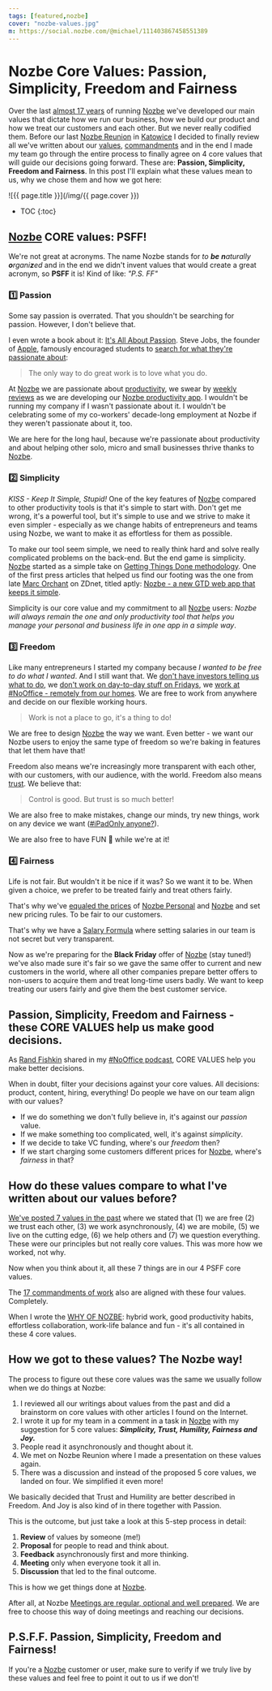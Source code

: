 ```yaml
---
tags: [featured,nozbe]
cover: "nozbe-values.jpg"
m: https://social.nozbe.com/@michael/111403867458551389
---
```


# Nozbe Core Values: Passion, Simplicity, Freedom and Fairness

Over the last [almost 17 years](/nozbe16/) of running [Nozbe][n] we've developed our main values that dictate how we run our business, how we build our product and how we treat our customers and each other. But we never really codified them. Before our last [Nozbe Reunion](/reunion/) in [Katowice](/now231013/) I decided to finally review all we've written about our [values](https://nozbe.com/blog/nozbe-values/), [commandments](/17c/) and in the end I made my team go through the entire process to finally agree on 4 core values that will guide our decisions going forward. These are: **Passion, Simplicity, Freedom and Fairness**. In this post I'll explain what these values mean to us, why we chose them and how we got here:

<!--More-->

![{{ page.title }}](/img/{{ page.cover }})

* TOC
{:toc}

## [Nozbe][n] CORE values: PSFF!

We're not great at acronyms. The name Nozbe stands for *to **be** **n**aturally **o**rgani**z**ed* and in the end we didn't invent values that would create a great acronym, so **PSFF** it is! Kind of like: *"P.S. FF"*

### 1️⃣ Passion

Some say passion is overrated. That you shouldn't be searching for passion. However, I don't believe that.

I even wrote a book about it: [It's All About Passion](/passion/). Steve Jobs, the founder of [Apple](/apple/), famously encouraged students to [search for what they're passionate about](/how-steve-jobs-inspired-me-as-an-entrepreneur/):

> The only way to do great work is to love what you do.

At [Nozbe][n] we are passionate about [productivity](/productivity/), we swear by [weekly reviews](/igtv-review/) as we are developing our [Nozbe productivity app](/nozbe/). I wouldn't be running my company if I wasn't passionate about it. I wouldn't be celebrating some of my co-workers' decade-long employment at Nozbe if they weren't passionate about it, too.

We are here for the long haul, because we're passionate about productivity and about helping other solo, micro and small businesses thrive thanks to [Nozbe][n].

### 2️⃣ Simplicity

*KISS - Keep It Simple, Stupid!* One of the key features of [Nozbe][n] compared to other productivity tools is that it's simple to start with. Don't get me wrong, it's a powerful tool, but it's simple to use and we strive to make it even simpler - especially as we change habits of entrepreneurs and teams using Nozbe, we want to make it as effortless for them as possible.

To make our tool seem simple, we need to really think hard and solve really complicated problems on the back-end. But the end game is simplicity. [Nozbe][n] started as a simple take on [Getting Things Done methodology](https://gettingthingsdone.com). One of the first press articles that helped us find our footing was the one from late [Marc Orchant](tribute-to-marc-orchant/) on ZDnet, titled aptly: [Nozbe - a new GTD web app that keeps it simple](https://www.zdnet.com/article/nozbe-a-new-gtd-web-app-that-keeps-it-simple/).

Simplicity is our core value and my commitment to all [Nozbe][n] users: *Nozbe will always remain the one and only productivity tool that helps you manage your personal and business life in one app in a simple way*.

### 3️⃣ Freedom

Like many entrepreneurs I started my company because *I wanted to be free to do what I wanted*. And I still want that. We [don't have investors telling us what to do](/investors/), we [don't work on day-to-day stuff on Fridays](/friday/), we [work at #NoOffice - remotely from our homes](/nooffice/). We are free to work from anywhere and decide on our flexible working hours.

> Work is not a place to go, it's a thing to do!

We are free to design [Nozbe][n] the way we want. Even better - we want our Nozbe users to enjoy the same type of freedom so we're baking in features that let them have that!

Freedom also means we're increasingly more transparent with each other, with our customers, with our audience, with the world. Freedom also means [trust](/trust-sinek/). We believe that:

> Control is good. But trust is so much better!

We are also free to make mistakes, change our minds, try new things, work on any device we want ([#iPadOnly anyone?](/ipadonly/)).

We are also free to have FUN 🤩 while we're at it!

### 4️⃣ Fairness

Life is not fair. But wouldn't it be nice if it was? So we want it to be. When given a choice, we prefer to be treated fairly and treat others fairly.

That's why we've [equaled the prices](/news-13/) of [Nozbe Personal][np] and [Nozbe][n] and set new pricing rules. To be fair to our customers.

That's why we have a [Salary Formula](/podcast-176/) where setting salaries in our team is not secret but very transparent.

Now as we're preparing for the **Black Friday** offer of [Nozbe][n] (stay tuned!) we've also made sure it's fair so we gave the same offer to current and new customers in the world, where all other companies prepare better offers to non-users to acquire them and treat long-time users badly. We want to keep treating our users fairly and give them the best customer service.

## Passion, Simplicity, Freedom and Fairness - these CORE VALUES help us make good decisions.

As [Rand Fishkin](/noofficefm-46/) shared in my [#NoOffice podcast](/noofficefm/), CORE VALUES help you make better decisions.

When in doubt, filter your decisions against your core values. All decisions: product, content, hiring, everything! Do people we have on our team align with our values?

- If we do something we don't fully believe in, it's against our *passion* value.
- If we make something too complicated, well, it's against *simplicity*.
- If we decide to take VC funding, where's our *freedom* then?
- If we start charging some customers different prices for [Nozbe][n], where's *fairness* in that?

## How do these values compare to what I've written about our values before?

[We've posted 7 values in the past](https://nozbe.com/blog/nozbe-values/) where we stated that (1) we are free (2) we trust each other, (3) we work asynchronously, (4) we are mobile, (5) we live on the cutting edge, (6) we help others and (7) we question everything. These were our principles but not really core values. This was more how we worked, not why.

Now when you think about it, all these 7 things are in our 4 PSFF core values.

The [17 commandments of work](/17c) also are aligned with these four values. Completely.

When I wrote the [WHY OF NOZBE](/nozbe-why/): hybrid work, good productivity habits, effortless collaboration, work-life balance and fun - it's all contained in these 4 core values.

## How we got to these values? The Nozbe way!

The process to figure out these core values was the same we usually follow when we do things at Nozbe:

1. I reviewed all our writings about values from the past and did a brainstorm on core values with other articles I found on the Internet.
2. I wrote it up for my team in a comment in a task in [Nozbe][n] with my suggestion for 5 core values: ***Simplicity, Trust, Humility, Fairness and Joy.***
3. People read it asynchronously and thought about it.
4. We met on Nozbe Reunion where I made a presentation on these values again.
5. There was a discussion and instead of the proposed 5 core values, we landed on four. We simplified it even more!

We basically decided that Trust and Humility are better described in Freedom. And Joy is also kind of in there together with Passion.

This is the outcome, but just take a look at this 5-step process in detail:

1. **Review** of values by someone (me!)
2. **Proposal** for people to read and think about.
3. **Feedback** asynchronously first and more thinking.
4. **Meeting** only when everyone took it all in.
5. **Discussion** that led to the final outcome.

This is how we get things done at [Nozbe][n].

After all, at Nozbe [Meetings are regular, optional and well prepared](/noofficefm-17/). We are free to choose this way of doing meetings and reaching our decisions.

## P.S.F.F. Passion, Simplicity, Freedom and Fairness!

If you're a [Nozbe][n] customer or user, make sure to verify if we truly live by these values and feel free to point it out to us if we don't!

[n]: https://michael.gratis/nozbe
[np]: https://michael.gratis/nozbepersonal